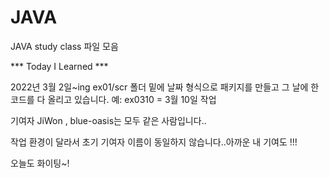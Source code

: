# JAVA
JAVA study class 파일 모음<p>
*** Today I Learned ***
<P>2022년 3월 2일~ing 
  ex01/scr 폴더 밑에 날짜 형식으로 패키지를 만들고 그 날에 한 코드를 다 올리고 있습니다. 예: ex0310 = 3월 10일 작업
  <p>기여자 JiWon , blue-oasis는 모두 같은 사람입니다..
  <p>작업 환경이 달라서 초기 기여자 이름이 동일하지 않습니다..아까운 내 기여도 !!!
  <p> 오늘도 화이팅~!
